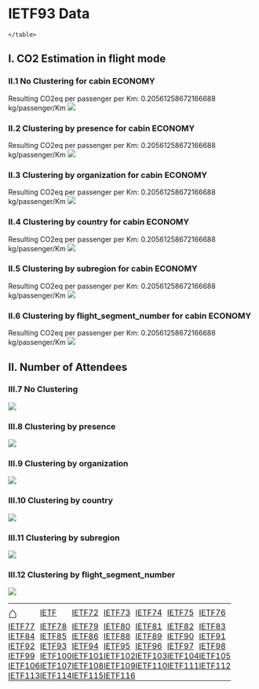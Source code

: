 # IETF93 Data

  <html>
  <style>
  table, th, td {
    border: 0px none;
    padding: 0px;
  }
  </style>
  <body>
    <table style="width:100%">
          <tr>
<td><a href='https://mglt.github.io/co2eq/' style='font-size: 30px; text-decoration: none' >⌂</a></td>
<td><a href='https://mglt.github.io/co2eq/IETF/IETF'>IETF</a></td>
<td><a href='https://mglt.github.io/co2eq/IETF/IETF72'>IETF72</a></td>
<td><a href='https://mglt.github.io/co2eq/IETF/IETF73'>IETF73</a></td>
<td><a href='https://mglt.github.io/co2eq/IETF/IETF74'>IETF74</a></td>
<td><a href='https://mglt.github.io/co2eq/IETF/IETF75'>IETF75</a></td>
<td><a href='https://mglt.github.io/co2eq/IETF/IETF76'>IETF76</a></td>
      </tr>
      <tr>
<td><a href='https://mglt.github.io/co2eq/IETF/IETF77'>IETF77</a></td>
<td><a href='https://mglt.github.io/co2eq/IETF/IETF78'>IETF78</a></td>
<td><a href='https://mglt.github.io/co2eq/IETF/IETF79'>IETF79</a></td>
<td><a href='https://mglt.github.io/co2eq/IETF/IETF80'>IETF80</a></td>
<td><a href='https://mglt.github.io/co2eq/IETF/IETF81'>IETF81</a></td>
<td><a href='https://mglt.github.io/co2eq/IETF/IETF82'>IETF82</a></td>
<td><a href='https://mglt.github.io/co2eq/IETF/IETF83'>IETF83</a></td>
      </tr>
      <tr>
<td><a href='https://mglt.github.io/co2eq/IETF/IETF84'>IETF84</a></td>
<td><a href='https://mglt.github.io/co2eq/IETF/IETF85'>IETF85</a></td>
<td><a href='https://mglt.github.io/co2eq/IETF/IETF86'>IETF86</a></td>
<td><a href='https://mglt.github.io/co2eq/IETF/IETF88'>IETF88</a></td>
<td><a href='https://mglt.github.io/co2eq/IETF/IETF89'>IETF89</a></td>
<td><a href='https://mglt.github.io/co2eq/IETF/IETF90'>IETF90</a></td>
<td><a href='https://mglt.github.io/co2eq/IETF/IETF91'>IETF91</a></td>
      </tr>
      <tr>
<td><a href='https://mglt.github.io/co2eq/IETF/IETF92'>IETF92</a></td>
<td><a href='https://mglt.github.io/co2eq/IETF/IETF93'>IETF93</a></td>
<td><a href='https://mglt.github.io/co2eq/IETF/IETF94'>IETF94</a></td>
<td><a href='https://mglt.github.io/co2eq/IETF/IETF95'>IETF95</a></td>
<td><a href='https://mglt.github.io/co2eq/IETF/IETF96'>IETF96</a></td>
<td><a href='https://mglt.github.io/co2eq/IETF/IETF97'>IETF97</a></td>
<td><a href='https://mglt.github.io/co2eq/IETF/IETF98'>IETF98</a></td>
      </tr>
      <tr>
<td><a href='https://mglt.github.io/co2eq/IETF/IETF99'>IETF99</a></td>
<td><a href='https://mglt.github.io/co2eq/IETF/IETF100'>IETF100</a></td>
<td><a href='https://mglt.github.io/co2eq/IETF/IETF101'>IETF101</a></td>
<td><a href='https://mglt.github.io/co2eq/IETF/IETF102'>IETF102</a></td>
<td><a href='https://mglt.github.io/co2eq/IETF/IETF103'>IETF103</a></td>
<td><a href='https://mglt.github.io/co2eq/IETF/IETF104'>IETF104</a></td>
<td><a href='https://mglt.github.io/co2eq/IETF/IETF105'>IETF105</a></td>
      </tr>
      <tr>
<td><a href='https://mglt.github.io/co2eq/IETF/IETF106'>IETF106</a></td>
<td><a href='https://mglt.github.io/co2eq/IETF/IETF107'>IETF107</a></td>
<td><a href='https://mglt.github.io/co2eq/IETF/IETF108'>IETF108</a></td>
<td><a href='https://mglt.github.io/co2eq/IETF/IETF109'>IETF109</a></td>
<td><a href='https://mglt.github.io/co2eq/IETF/IETF110'>IETF110</a></td>
<td><a href='https://mglt.github.io/co2eq/IETF/IETF111'>IETF111</a></td>
<td><a href='https://mglt.github.io/co2eq/IETF/IETF112'>IETF112</a></td>
      </tr>
      <tr>
<td><a href='https://mglt.github.io/co2eq/IETF/IETF113'>IETF113</a></td>
<td><a href='https://mglt.github.io/co2eq/IETF/IETF114'>IETF114</a></td>
<td><a href='https://mglt.github.io/co2eq/IETF/IETF115'>IETF115</a></td>
<td><a href='https://mglt.github.io/co2eq/IETF/IETF116'>IETF116</a></td>
<td> </td>
<td> </td>
<td> </td>
      </tr>

    </table>
  </body>
  </html>
    
## I. CO2 Estimation in flight mode

### II.1 No Clustering for cabin ECONOMY

Resulting CO2eq per passenger per Km: 0.20561258672166688 kg/passenger/Km
![](co2eq-mode_flight_distance-cluster_nbr_15-co2eq_myclimate_goclimate_ukgov-cabin_ECONOMY_AVERAGE.svg)

### II.2 Clustering by presence for cabin ECONOMY

Resulting CO2eq per passenger per Km: 0.20561258672166688 kg/passenger/Km
![](co2eq-mode_flight_distance-cluster_key_presence-cluster_nbr_15-co2eq_myclimate_goclimate_ukgov-cabin_ECONOMY_AVERAGE.svg)

### II.3 Clustering by organization for cabin ECONOMY

Resulting CO2eq per passenger per Km: 0.20561258672166688 kg/passenger/Km
![](co2eq-mode_flight_distance-cluster_key_organization-cluster_nbr_15-co2eq_myclimate_goclimate_ukgov-cabin_ECONOMY_AVERAGE.svg)

### II.4 Clustering by country for cabin ECONOMY

Resulting CO2eq per passenger per Km: 0.20561258672166688 kg/passenger/Km
![](co2eq-mode_flight_distance-cluster_key_country-cluster_nbr_15-co2eq_myclimate_goclimate_ukgov-cabin_ECONOMY_AVERAGE.svg)

### II.5 Clustering by subregion for cabin ECONOMY

Resulting CO2eq per passenger per Km: 0.20561258672166688 kg/passenger/Km
![](co2eq-mode_flight_distance-cluster_key_subregion-cluster_nbr_15-co2eq_myclimate_goclimate_ukgov-cabin_ECONOMY_AVERAGE.svg)

### II.6 Clustering by flight_segment_number for cabin ECONOMY

Resulting CO2eq per passenger per Km: 0.20561258672166688 kg/passenger/Km
![](co2eq-mode_flight_distance-cluster_key_flight_segment_number-cluster_nbr_15-co2eq_myclimate_goclimate_ukgov-cabin_ECONOMY_AVERAGE.svg)

## II. Number of Attendees

### III.7 No Clustering

![](co2eq-mode_attendee-cluster_nbr_15.svg)

### III.8 Clustering by presence

![](co2eq-mode_attendee-cluster_key_presence-cluster_nbr_15.svg)

### III.9 Clustering by organization

![](co2eq-mode_attendee-cluster_key_organization-cluster_nbr_15.svg)

### III.10 Clustering by country

![](co2eq-mode_attendee-cluster_key_country-cluster_nbr_15.svg)

### III.11 Clustering by subregion

![](co2eq-mode_attendee-cluster_key_subregion-cluster_nbr_15.svg)

### III.12 Clustering by flight_segment_number

![](co2eq-mode_attendee-cluster_key_flight_segment_number-cluster_nbr_15.svg)

